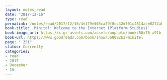 ```yaml
---
layout: notes_read
date: "2017-12-16"
type: read
permalink: /notes/read/2017/12/16/4e179e505ca79f8cc32d701c4814ace0272abb24.html
book-title: 'Minitel: Welcome to the Internet (Platform Studies)'
book-image_url: https://s.gr-assets.com/assets/nophoto/book/50x75-a91bf249278a81aabab721ef782c4a74.png
book-url: https://www.goodreads.com/book/show/36008263-minitel
page: " 251"
status: Currently
categories:
- read
- 2017
- December
- 16
---
```


